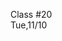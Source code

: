 <div class="lecture1">

<div class="column_date">
<p markdown="block">

Class #20 <br>
Tue,11/10

</p>
</div>
<div class="column_materials">
<p markdown="block">



</p>
</div>

<div class="column_assign">
<p markdown="block">



</p>
</div>

</div>

